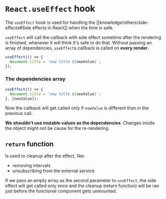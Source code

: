 # `React.useEffect` hook

The `useEffect` hook is used for handling the [[knowledge/others/side-effects#Side effects in React]] when the time is safe.

`useEffect` will call the callback with side effect sometime after the rendering is finished, whenever it will think it's safe to do that. Without passing an array of dependencies, `useEffect`s callback is called on **every render**.

```js
useEffect(() => {
  document.title = `new title ${newValue}`;
});
```

### The dependencies array

```js
useEffect(() => {
  document.title = `new title ${newValue}`;
}, [newValue]);
```

Now the callback will get called only if `newValue` is different than in the previous call.

**We shouldn't use mutable values as the dependencies**. Changes inside the object might not be cause for the re-rendering.

## `return` function

Is used to cleanup after the effect, like:

- removing intervals
- unsubscribing from the external service

If we pass an empty array as the second parameter to `useEffect`, the side effect will get called only once and the cleanup (return function) will be ran just before the functional component gets unmounted.
